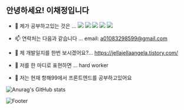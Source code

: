 ### 
안녕하세요! 이채정입니다
--------------
- 🌱 제가 공부하고있는 것은 ...
<img src="https://img.shields.io/badge/JavaScript-F7DF1E?style=flat&logo=JavaScript&logoColor=white"/> <img src="https://img.shields.io/badge/React-61DAFB?style=flat&logo=React&logoColor=white"/> <img src="https://img.shields.io/badge/Redux-764ABC?style=flat&logo=Redux&logoColor=white"/> <img src="https://img.shields.io/badge/Tailwind CSS-06B6D4?style=flat&logo=Tailwind CSS&logoColor=white"/> <img src="https://img.shields.io/badge/styled-components-DB7093?style=flat&logo=styled-components&logoColor=white"/>

- 📫 연락처는 다음과 같습니다 ... email: a01083298599@gmail.com  
- 🔭 제 개발일지를 한번 보시겠어요?... https://jellajellaangela.tistory.com/ 
- 👯 저를 한 마디로 표현하면 ... hard worker
- 🚢 저는 현재 항해99에서 프론트엔드를 공부하고있어요

![Anurag's GitHub stats](https://github-readme-stats.vercel.app/api?username=AngelaChaejung&show_icons=true&theme=cobalt)

![Footer](https://capsule-render.vercel.app/api?type=waving&color=auto&height=200&section=footer)

<!--
**AngelaChaejung/AngelaChaejung** is a ✨ _special_ ✨ repository because its `README.md` (this file) appears on your GitHub profile.

Here are some ideas to get you started:







- 🔭 I’m currently working on ...

- 👯 I’m looking to collaborate on ...
- 🤔 I’m looking for help with ...
- 💬 Ask me about ...
- 📫 How to reach me: ...
- 😄 Pronouns: ...
- ⚡ Fun fact: ...
-->
